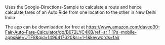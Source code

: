 Uses the Google-Directions-Sample to calculate a route and hence calculate fares of an Auto Ride from one location to the other in New Delhi India

The app can be downloaded for free at https://www.amazon.com/daveo30-Fair-Auto-Fare-Calculator/dp/B072LYC4KB/ref=sr_1_1?s=mobile-apps&ie=UTF8&qid=1496417620&sr=1-1&keywords=fair
